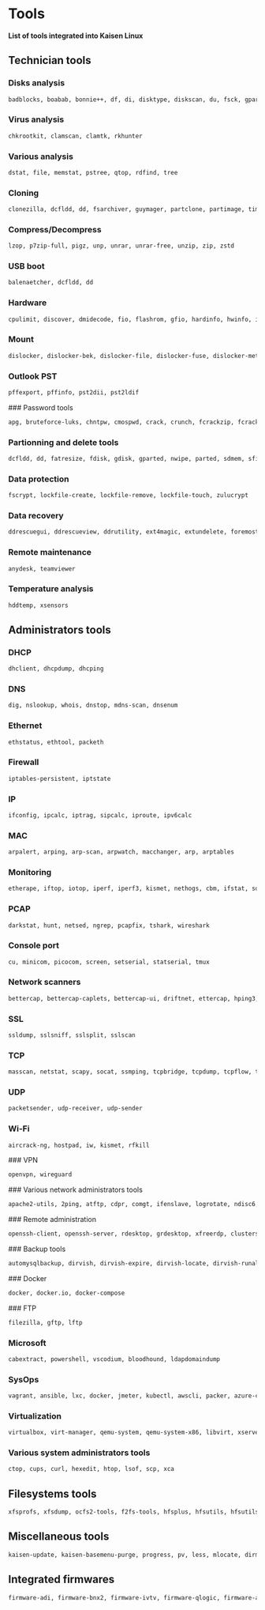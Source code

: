 # Tools

**List of tools integrated into Kaisen Linux**

## Technician tools

### Disks analysis

```bash
badblocks, boabab, bonnie++, df, di, disktype, diskscan, du, fsck, gpart, gsmartcontrol, hdparm, ncdu, smartctl, testdisk, ioping
```

### Virus analysis

```bash
chkrootkit, clamscan, clamtk, rkhunter
```

### Various analysis

```bash
dstat, file, memstat, pstree, qtop, rdfind, tree
```

### Cloning

```bash
clonezilla, dcfldd, dd, fsarchiver, guymager, partclone, partimage, timeshift
```

### Compress/Decompress

```bash
lzop, p7zip-full, pigz, unp, unrar, unrar-free, unzip, zip, zstd
```

### USB boot

```bash
balenaetcher, dcfldd, dd
```

### Hardware

```bash
cpulimit, discover, dmidecode, fio, flashrom, gfio, hardinfo, hwinfo, iozone, lshw, lspci, stress, stressant
```

### Mount

```bash
dislocker, dislocker-bek, dislocker-file, dislocker-fuse, dislocker-metadata, mount, umount, xmount, zulumount, apfs-fuse, apfsutil, bdeinfo, bdemount, fvdeinfo, fvdemount, fvdewipekey, vhdiinfo, vhdimount, vmdkinfo, vmdkmount, archivemount, fuze-zip, fusesmb, sshfs, tmfs
```

### Outlook PST

```bash
pffexport, pffinfo, pst2dii, pst2ldif
```

### Password tools

```bash
apg, bruteforce-luks, chntpw, cmospwd, crack, crunch, fcrackzip, fcrackzipinfo, hashcat, hydra, john, keepassxc, ophcrack, pdfcrack, pwgen, rarcrack, rephrase, samdump2, xhydra
```

### Partionning and delete tools

```bash
dcfldd, dd, fatresize, fdisk, gdisk, gparted, nwipe, parted, sdmem, sfill, shred, srm, sswap, wipe, zerofree
```

### Data protection

```bash
fscrypt, lockfile-create, lockfile-remove, lockfile-touch, zulucrypt
```

### Data recovery

```bash
ddrescuegui, ddrescueview, ddrutility, ext4magic, extundelete, foremost, gddrescue, hfsprescue, magicrescue, myrescue, photorec, recoverdm, recoverjpeg, safecopy, scalpel, scrounge-ntfs
```

### Remote maintenance

```bash
anydesk, teamviewer
```

### Temperature analysis

```bash
hddtemp, xsensors
```

## Administrators tools

### DHCP

```bash
dhclient, dhcpdump, dhcping
```

### DNS

```bash
dig, nslookup, whois, dnstop, mdns-scan, dnsenum
```

### Ethernet

```bash
ethstatus, ethtool, packeth
```

### Firewall

```bash
iptables-persistent, iptstate
```

### IP

```bash
ifconfig, ipcalc, iptrag, sipcalc, iproute, ipv6calc
```

### MAC

```bash
arpalert, arping, arp-scan, arpwatch, macchanger, arp, arptables
```

### Monitoring

```bash
etherape, iftop, iotop, iperf, iperf3, kismet, nethogs, cbm, ifstat, sockstat, netperfmeter
```

### PCAP

```bash
darkstat, hunt, netsed, ngrep, pcapfix, tshark, wireshark
```

### Console port

```bash
cu, minicom, picocom, screen, setserial, statserial, tmux
```

### Network scanners

```bash
bettercap, bettercap-caplets, bettercap-ui, driftnet, ettercap, hping3, lft, mtr, ndiif, netdiscover, netsniff-ng, nmap, nmapsi4, tracepath, traceroute, traceroute6, mitmproxy, nast
```

### SSL

```bash
ssldump, sslsniff, sslsplit, sslscan
```

### TCP

```bash
masscan, netstat, scapy, socat, ssmping, tcpbridge, tcpdump, tcpflow, tcpreplay, tcpstat, tcptrace, tcptraceroute, tcpxtract
```

### UDP

```bash
packetsender, udp-receiver, udp-sender
```

### Wi-Fi

```bash
aircrack-ng, hostpad, iw, kismet, rfkill
```

### VPN

```bash
openvpn, wireguard
```

### Various network administrators tools

```bash
apache2-utils, 2ping, atftp, cdpr, comgt, ifenslave, logrotate, ndisc6, ntpdate, wakeonlan, wondershaper
```

### Remote administration

```bash
openssh-client, openssh-server, rdesktop, grdesktop, xfreerdp, clusterssh, zssh, scp, remmina, pssh, spice-vdagent, spice-webdavd, virt-viewer
```

### Backup tools

```bash
automysqlbackup, dirvish, dirvish-expire, dirvish-locate, dirvish-runall, bacula, dump, duplicity, restic, rsbackup, rsync, zsync, autopostgresqlbackup, backup2l, vbackup, zbackup, duply, grsync
```

### Docker

```bash
docker, docker.io, docker-compose
```

### FTP

```bash
filezilla, gftp, lftp
```

### Microsoft

```bash
cabextract, powershell, vscodium, bloodhound, ldapdomaindump
```

### SysOps

```bash
vagrant, ansible, lxc, docker, jmeter, kubectl, awscli, packer, azure-cli, puppet
```

### Virtualization

```bash
virtualbox, virt-manager, qemu-system, qemu-system-x86, libvirt, xserver-xorg-video-qxl, qemu-guest-agent
```

### Various system administrators tools

```bash
ctop, cups, curl, hexedit, htop, lsof, scp, xca
```

## Filesystems tools

```bash
xfsprofs, xfsdump, ocfs2-tools, f2fs-tools, hfsplus, hfsutils, hfsutils-tcltk, hfsprofs, gfs2utils, exfatprogs, cifs-utils, dosfstools, nilfs-tools, e2fsprogs, jfsutils, vmfs-tools (vmware esxi filesystem), btrfs-tools, fuseiso, squashfs-tools, ceph-fuse, zfs, zfs-fuse, zSpool, reiser4progs, reiserfs-progs, vmfs6-tools, sshfs, glusterfs, tmfs, udf, cifs-tools, apfs-fuse, apfsutil
```

## Miscellaneous tools

```bash
kaisen-update, kaisen-basemenu-purge, progress, pv, less, mlocate, dirmngr, gpg, gnupg, gnupg1, gnupg2, apt-transport-https, software-properties-common, dmraid, dmsetup, lvm2, cryptsetup, git, gpg-agent, irqbalance, libreoffice, live-build, live-tools, live-manual, mdadm, memtest86+, neofetch, open-vm-tools, open-vfirmware-iwlwifi,m-tools-desktop, qbittorrent, vlc, hexchat, thunderbird, gimp, lockdown, git-repair, img2pdf, mc, gtkhash, strace, ltrace, yamllint
```

## Integrated firmwares

```bash
firmware-adi, firmware-bnx2, firmware-ivtv, firmware-qlogic, firmware-amd-graphics, firmware-bnx2x, firmware-iwlwifi, firmware-ralink, firmware-brcm80211, firmware-libertas, firmware-misc-nonfree, firmware-realtek, firmware-cavium, firmware-myricom, firmware-samsung, firmware-atheros, firmware-intel-sound, firmware-netronome, firmware-siano, firmware-b43-installer, firmware-intelwimax, firmware-netxen, firmware-ti-connectivity, firmware-ipw2x00, firmware-qcom-media, firmware-zd1211, bluetooth, blueman, bluez-tools, bluez-firmware
```



